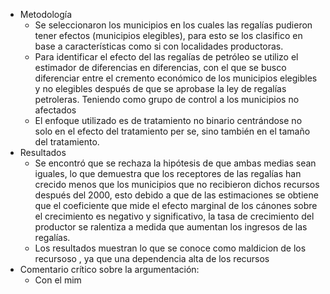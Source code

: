 - Metodología
	- Se seleccionaron los municipios en los cuales las regalías pudieron tener efectos (municipios elegibles), para esto se los clasifico en base a características como si con localidades productoras.
	- Para identificar el efecto del las regalías de petróleo se utilizo el estimador de diferencias en diferencias, con el que se busco diferenciar entre el cremento económico de los municipios elegibles y no elegibles después de que se aprobase la ley de regalías petroleras. Teniendo como grupo de control a los municipios no afectados
	- El enfoque utilizado es de tratamiento no binario centrándose no solo en el efecto del tratamiento per se, sino también en el tamaño del tratamiento.
- Resultados
	- Se encontró que se rechaza la hipótesis de que ambas medias sean iguales, lo que demuestra que los receptores de las regalías han crecido menos que los municipios que no recibieron dichos recursos después del 2000, esto debido  a que de las estimaciones se obtiene que el coeficiente que mide el efecto marginal de los cánones sobre el crecimiento es negativo y significativo, la tasa de crecimiento del productor se ralentiza a medida que aumentan los ingresos de las regalías.
	- Los resultados muestran lo que se conoce como maldicion de los recursoso , ya que una dependencia alta de los recursos
- Comentario crítico sobre la argumentación:
	- Con el mim